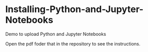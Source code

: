 # Installing-Python-and-Jupyter-Notebooks
Demo to upload Python and Jupyter Notebooks

Open the pdf foder that in the repository to see the instructions.
